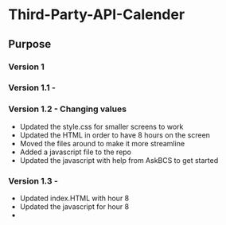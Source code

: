 # Third-Party-API-Calender

## Purpose

### Version 1

### Version 1.1 - 

### Version 1.2 - Changing values
* Updated the style.css for smaller screens to work
* Updated the HTML in order to have 8 hours on the screen
* Moved the files around to make it more streamline
* Added a javascript file to the repo
* Updated the javascript with help from AskBCS to get started

### Version 1.3 - 
* Updated index.HTML with hour 8
* Updated the javascript for hour 8
* 
